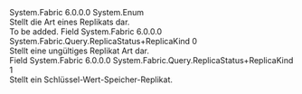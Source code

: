<Type Name="ReplicaStatus+ReplicaKind" FullName="System.Fabric.Query.ReplicaStatus+ReplicaKind">
  <TypeSignature Language="C#" Value="public enum ReplicaStatus.ReplicaKind" />
  <TypeSignature Language="ILAsm" Value=".class nested public auto ansi sealed ReplicaStatus/ReplicaKind extends System.Enum" />
  <TypeSignature Language="DocId" Value="T:System.Fabric.Query.ReplicaStatus.ReplicaKind" />
  <TypeSignature Language="VB.NET" Value="Public Enum ReplicaStatus.ReplicaKind" />
  <TypeSignature Language="F#" Value="type ReplicaStatus.ReplicaKind = " />
  <AssemblyInfo>
    <AssemblyName>System.Fabric</AssemblyName>
    <AssemblyVersion>6.0.0.0</AssemblyVersion>
  </AssemblyInfo>
  <Base>
    <BaseTypeName>System.Enum</BaseTypeName>
  </Base>
  <Docs>
    <summary>
            Stellt die Art eines Replikats dar.
            </summary>
    <remarks>To be added.</remarks>
  </Docs>
  <Members>
    <Member MemberName="Invalid">
      <MemberSignature Language="C#" Value="Invalid" />
      <MemberSignature Language="ILAsm" Value=".field public static literal valuetype System.Fabric.Query.ReplicaStatus/ReplicaKind Invalid = int32(0)" />
      <MemberSignature Language="DocId" Value="F:System.Fabric.Query.ReplicaStatus.ReplicaKind.Invalid" />
      <MemberSignature Language="VB.NET" Value="Invalid" />
      <MemberSignature Language="F#" Value="Invalid = 0" Usage="System.Fabric.Query.ReplicaStatus.ReplicaKind.Invalid" />
      <MemberType>Field</MemberType>
      <AssemblyInfo>
        <AssemblyName>System.Fabric</AssemblyName>
        <AssemblyVersion>6.0.0.0</AssemblyVersion>
      </AssemblyInfo>
      <ReturnValue>
        <ReturnType>System.Fabric.Query.ReplicaStatus+ReplicaKind</ReturnType>
      </ReturnValue>
      <MemberValue>0</MemberValue>
      <Docs>
        <summary>
            Stellt eine ungültiges Replikat Art dar.
            </summary>
      </Docs>
    </Member>
    <Member MemberName="KeyValueStore">
      <MemberSignature Language="C#" Value="KeyValueStore" />
      <MemberSignature Language="ILAsm" Value=".field public static literal valuetype System.Fabric.Query.ReplicaStatus/ReplicaKind KeyValueStore = int32(1)" />
      <MemberSignature Language="DocId" Value="F:System.Fabric.Query.ReplicaStatus.ReplicaKind.KeyValueStore" />
      <MemberSignature Language="VB.NET" Value="KeyValueStore" />
      <MemberSignature Language="F#" Value="KeyValueStore = 1" Usage="System.Fabric.Query.ReplicaStatus.ReplicaKind.KeyValueStore" />
      <MemberType>Field</MemberType>
      <AssemblyInfo>
        <AssemblyName>System.Fabric</AssemblyName>
        <AssemblyVersion>6.0.0.0</AssemblyVersion>
      </AssemblyInfo>
      <ReturnValue>
        <ReturnType>System.Fabric.Query.ReplicaStatus+ReplicaKind</ReturnType>
      </ReturnValue>
      <MemberValue>1</MemberValue>
      <Docs>
        <summary>
            Stellt ein Schlüssel-Wert-Speicher-Replikat.
            </summary>
      </Docs>
    </Member>
  </Members>
</Type>